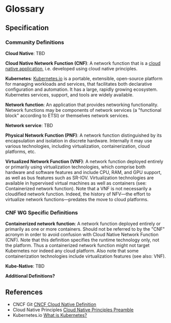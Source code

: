 # Glossary

## Specification


### Community Definitions

**Cloud Native**: TBD

**Cloud Native Network Function (CNF)**: A network function that is a [cloud native application](https://github.com/cncf/glossary/blob/main/definitions/cloud_native_apps.md), i.e. developed using cloud native principles. 

**Kubernetes**: [Kubernetes.io](https://kubernetes.io/) is a portable, extensible, open-source platform for managing workloads and services, that facilitates both declarative configuration and automation. It has a large, rapidly growing ecosystem. Kubernetes services, support, and tools are widely available.

**Network function**: An application that provides networking functionality. Network functions may be components of network services (a "functional block" according to ETSI) or themselves network services.

**Network service**: TBD

**Physical Network Function (PNF)**: A network function distinguished by its encapsulation and isolation in discrete hardware. Internally it may use various technologies, including virtualization, containerization, cloud platforms, etc.

**Virtualized Network Function (VNF)**: A network function deployed entirely or primarily using virtualization technologies, which comprise both hardware and software features and include CPU, RAM, and GPU support, as well as bus features such as SR-IOV. Virtualization technologies are available in hypervised virtual machines as well as containers (see: Containerized network function). Note that a VNF is not necessarily a cloudified network function. Indeed, the history of NFV—the effort to virtualize network functions—predates the move to cloud platforms.


### CNF WG Specific Definitions

**Containerized network function**: A network function deployed entirely or primarily as one or more containers. Should not be referred to by the "CNF" acronym in order to avoid confusion with Cloud Native Network Function (CNF). Note that this definition specifies the runtime technology only, not the platform. Thus a containerized network function might not target Kubernetes nor indeed any cloud platform. Also note that some containerization technologies include virtualization features (see also: VNF).

**Kube-Native**: TBD

**Additional Definitions?**


## References

* CNCF Git [CNCF Cloud Native Definition](https://github.com/cncf/toc/blob/main/DEFINITION.md)
* Cloud Native Principles [Cloud Native Principles Preamble](https://github.com/cloud-native-principles/cloud-native-principles/blob/master/cloud-native-networking-preamble.md)
* Kubernetes.io [What is Kubernetes?](https://kubernetes.io/docs/concepts/overview/what-is-kubernetes/)
